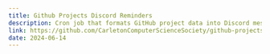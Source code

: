 ```yaml
---
title: Github Projects Discord Reminders
description: Cron job that formats GitHub project data into Discord messages.
link: https://github.com/CarletonComputerScienceSociety/github-projects-discord-reminders
date: 2024-06-14
---
```

